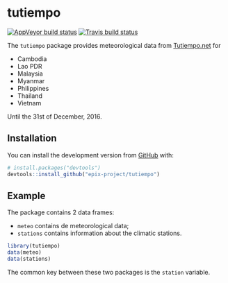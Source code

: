 
<!-- README.md is generated from README.Rmd. Please edit that file -->

# tutiempo

<!-- badges: start -->

[![AppVeyor build
status](https://ci.appveyor.com/api/projects/status/github/epix-project/tutiempo?branch=master&svg=true)](https://ci.appveyor.com/project/epix-project/tutiempo)
[![Travis build
status](https://travis-ci.org/epix-project/tutiempo.svg?branch=master)](https://travis-ci.org/epix-project/tutiempo)
<!-- badges: end -->

The `tutiempo` package provides meteorological data from
[Tutiempo.net](https://en.tutiempo.net) for

  - Cambodia
  - Lao PDR
  - Malaysia
  - Myanmar
  - Philippines
  - Thailand
  - Vietnam

Until the 31st of December, 2016.

## Installation

You can install the development version from
[GitHub](https://github.com/epix-project/tutiempo) with:

``` r
# install.packages("devtools")
devtools::install_github("epix-project/tutiempo")
```

## Example

The package contains 2 data frames:

  - `meteo` contains de meteorological data;
  - `stations` contains information about the climatic stations.

<!-- end list -->

``` r
library(tutiempo)
data(meteo)
data(stations)
```

The common key between these two packages is the `station` variable.
